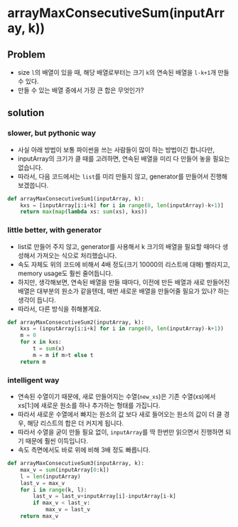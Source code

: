 # arrayMaxConsecutiveSum(inputArray, k))

## Problem
- size `l`의 배열이 있을 때, 해당 배열로부터는 크기 `k`의 연속된 배열을 `l-k+1`개 만들 수 있다. 
- 만들 수 있는 배열 중에서 가장 큰 합은 무엇인가? 

## solution
### slower, but pythonic way

- 사실 아래 방법이 보통 파이썬을 쓰는 사람들이 많이 하는 방법이긴 합니다만, 
- inputArray의 크기가 클 때를 고려하면, 연속된 배열을 미리 다 만들어 놓을 필요는 없습니다. 
- 따라서, 다음 코드에서는 `list`를 미리 만들지 않고, generator를 만들어서 진행해보겠씁니다. 

```python
def arrayMaxConsecutiveSum1(inputArray, k):
    kxs = [inputArray[i:i+k] for i in range(0, len(inputArray)-k+1)]
    return max(map(lambda xs: sum(xs), kxs))
```

### little better, with generator

- list로 만들어 주지 않고, generator를 사용해서 k 크기의 배열을 필요할 때마다 생성해서 가져오는 식으로 처리했습니다. 
- 속도 자체도 위의 코드에 비해서 4배 정도(크기 10000의 리스트에 대해) 빨라지고, memory usage도 훨씬 줄어듭니다. 
- 하지만, 생각해보면, 연속된 배열을 만들 때마다, 이전에 만든 배열과 새로 만들어진 배열은 대부분의 원소가 같을텐데, 매번 새로운 배열을 만들어줄 필요가 있나? 하는 생각이 듭니다. 
- 따라서, 다른 방식을 취해볼게요. 

```python
def arrayMaxConsecutiveSum2(inputArray, k):
    kxs = (inputArray[i:i+k] for i in range(0, len(inputArray)-k+1))
    m = 0 
    for x in kxs:
        t = sum(x)
        m = m if m>t else t
    return m
```
### intelligent way

- 연속된 수열이기 때문에, 새로 만들어지는 수열(`new_xs`)은 기존 수열(xs)에서 xs[1:]에 새로운 원소를 하나 추가하는 형태를 가집니다. 
- 따라서 새로운 수열에서 빠지는 원소의 값 보다 새로 들어오는 원소의 값이 더 클 경우, 해당 리스트의 합은 더 커지게 됩니다. 
- 따라서 수열을 굳이 만들 필요 없이, `inputArray`를 딱 한번만 읽으면서 진행하면 되기 때문에 훨씬 이득입니다. 
- 속도 측면에서도 바로 위에 비해 3배 정도 빠릅니다. 

```python
def arrayMaxConsecutiveSum3(inputArray, k):
    max_v = sum(inputArray[0:k])
    l = len(inputArray)
    last_v = max_v
    for i in range(k, l):
        last_v = last_v+inputArray[i]-inputArray[i-k]
        if max_v < last_v:
            max_v = last_v
    return max_v
```
